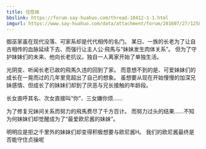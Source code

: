 ```yaml
---
title: 任性妹
bbslink: https://forum.say-huahuo.com/thread-10412-1-1.html
imgurl: https://www.say-huahuo.com/data/attachment/forum/201607/27/125805j46p6ia3tt4lp6tg.jpg
---
```


御巫家虽在现代没落、可家系却是代代相传的名门。
某日、一族的长老为了让自古相传的血脉延续下去、而强行让主人公·飛馬与“妹妹发生肉体关系”。
但为了守护妹妹们的未来、他向长老抗议。独自一人离家开始了单独生活。

光阴变、听闻长老已故的飛馬久违的回到了家。
而意想不到的是、可爱妹妹们的成长在一晃而过的几年里竞超出了自己的想象。
虽想要从现在开始慢慢的加深兄妹感情、但成长了的妹妹们却到了厌恶与兄长接触的年龄段。

长女直呼其名、次女直接叫“你”、三女嫌你烦……

为了修复兄妹间关系而努力的飛馬费尽了千方百计。
而努力过头的结果……不知为何妹妹们却觉醒成为了“最爱欧尼酱的妹妹”。

明明应是拒之千里外的妹妹们却变得积极想要与欧尼酱H。
我们的欧尼酱最终是否能守住贞操呢<!--more-->
